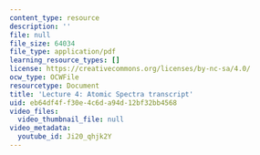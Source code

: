 ```yaml
---
content_type: resource
description: ''
file: null
file_size: 64034
file_type: application/pdf
learning_resource_types: []
license: https://creativecommons.org/licenses/by-nc-sa/4.0/
ocw_type: OCWFile
resourcetype: Document
title: 'Lecture 4: Atomic Spectra transcript'
uid: eb64df4f-f30e-4c6d-a94d-12bf32bb4568
video_files:
  video_thumbnail_file: null
video_metadata:
  youtube_id: Ji20_qhjk2Y
---
```

